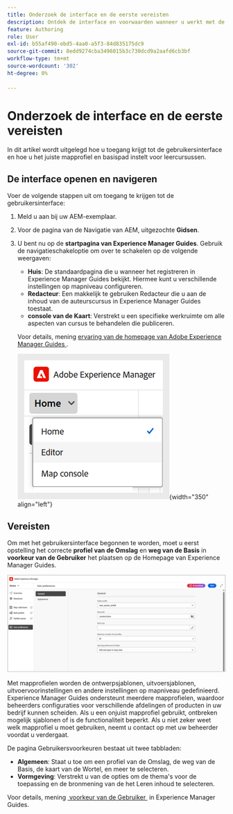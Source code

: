 ```yaml
---
title: Onderzoek de interface en de eerste vereisten
description: Ontdek de interface en voorwaarden wanneer u werkt met de producttraining en -training in Adobe Experience Manager Guides.
feature: Authoring
role: User
exl-id: b55af490-ebd5-4aa0-a5f3-84d835175dc9
source-git-commit: 8edd9274cba3496015b3c730dcd9a2aafd6cb3bf
workflow-type: tm+mt
source-wordcount: '302'
ht-degree: 0%

---
```


# Onderzoek de interface en de eerste vereisten

In dit artikel wordt uitgelegd hoe u toegang krijgt tot de gebruikersinterface en hoe u het juiste mapprofiel en basispad instelt voor leercursussen.

## De interface openen en navigeren

Voer de volgende stappen uit om toegang te krijgen tot de gebruikersinterface:

1. Meld u aan bij uw AEM-exemplaar.
2. Voor de pagina van de Navigatie van AEM, uitgezochte **Gidsen**.
3. U bent nu op de **startpagina van Experience Manager Guides**. Gebruik de navigatieschakeloptie om over te schakelen op de volgende weergaven:

   - **Huis**: De standaardpagina die u wanneer het registreren in Experience Manager Guides bekijkt. Hiermee kunt u verschillende instellingen op mapniveau configureren.
   - **Redacteur**: Een makkelijk te gebruiken Redacteur die u aan de inhoud van de auteurscursus in Experience Manager Guides toestaat.
   - **console van de Kaart**: Verstrekt u een specifieke werkruimte om alle aspecten van cursus te behandelen die publiceren.

   Voor details, mening [&#x200B; ervaring van de homepage van Adobe Experience Manager Guides &#x200B;](../user-guide/intro-home-page.md).

   ![](assets/aem-navigation-switcher.png){width="350" align="left"}

## Vereisten

Om met het gebruikersinterface begonnen te worden, moet u eerst opstelling het correcte **profiel van de Omslag** en **weg van de Basis** in **voorkeur van de Gebruiker** het plaatsen op de Homepage van Experience Manager Guides.

![](assets/setup-folder-profile.png)

Met mapprofielen worden de ontwerpsjablonen, uitvoersjablonen, uitvoervoorinstellingen en andere instellingen op mapniveau gedefinieerd. Experience Manager Guides ondersteunt meerdere mapprofielen, waardoor beheerders configuraties voor verschillende afdelingen of producten in uw bedrijf kunnen scheiden. Als u een onjuist mapprofiel gebruikt, ontbreken mogelijk sjablonen of is de functionaliteit beperkt. Als u niet zeker weet welk mapprofiel u moet gebruiken, neemt u contact op met uw beheerder voordat u verdergaat.

De pagina Gebruikersvoorkeuren bestaat uit twee tabbladen:

- **Algemeen**: Staat u toe om een profiel van de Omslag, de weg van de Basis, de kaart van de Wortel, en meer te selecteren.
- **Vormgeving**: Verstrekt u van de opties om de thema&#39;s voor de toepassing en de bronmening van de het Leren inhoud te selecteren.

Voor details, mening [&#x200B; voorkeur van de Gebruiker &#x200B;](../user-guide/intro-home-page.md#user-preferences) in Experience Manager Guides.
